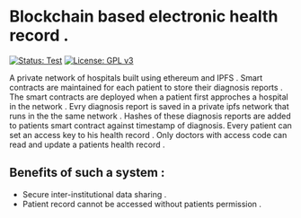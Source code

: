 # Blockchain based electronic health record .

[![Status: Test](https://img.shields.io/badge/status-testing-red.svg)](https://github.com/alvinzach/ehr)
[![License: GPL v3](https://img.shields.io/badge/License-GPL%20v3-blue.svg)](https://www.gnu.org/licenses/gpl-3.0)

 A private network of hospitals built using ethereum and IPFS . Smart contracts are maintained for each patient to store their diagnosis reports . The smart contracts are deployed when a patient first approches a hospital in the network . Evry diagnosis report is saved in a private ipfs network that runs in the the same network . Hashes of these diagnosis reports are added to patients smart contract against timestamp of diagnosis. Every patient can set an access key to his health record . Only doctors with access code can read and update a patients health record .

 ## Benefits of such a system :
 * Secure inter-institutional data sharing .
 * Patient record cannot be accessed without patients permission . 